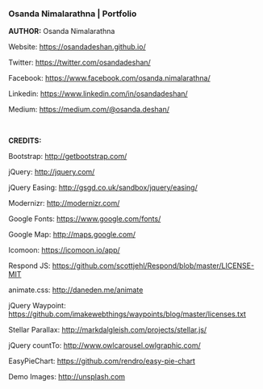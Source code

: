 
### Osanda Nimalarathna | Portfolio

**AUTHOR:**
Osanda Nimalarathna

Website: https://osandadeshan.github.io/

Twitter: https://twitter.com/osandadeshan/

Facebook: https://www.facebook.com/osanda.nimalarathna/

Linkedin: https://www.linkedin.com/in/osandadeshan/

Medium: https://medium.com/@osanda.deshan/

<br />

**CREDITS:**

Bootstrap: http://getbootstrap.com/

jQuery: http://jquery.com/

jQuery Easing: http://gsgd.co.uk/sandbox/jquery/easing/

Modernizr: http://modernizr.com/

Google Fonts: https://www.google.com/fonts/

Google Map: http://maps.google.com/

Icomoon: https://icomoon.io/app/

Respond JS: https://github.com/scottjehl/Respond/blob/master/LICENSE-MIT

animate.css: http://daneden.me/animate

jQuery Waypoint: https://github.com/imakewebthings/waypoints/blog/master/licenses.txt

Stellar Parallax: http://markdalgleish.com/projects/stellar.js/

jQuery countTo: http://www.owlcarousel.owlgraphic.com/

EasyPieChart: https://github.com/rendro/easy-pie-chart

Demo Images: http://unsplash.com

